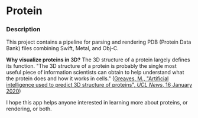 # Protein

### Description
This project contains a pipeline for parsing and rendering PDB (Protein Data Bank) files combining Swift, Metal, and Obj-C.  

**Why visualize proteins in 3D?** The 3D structure of a protein largely defines its function. "The 3D structure of a protein is 
probably the single most useful piece of information scientists can obtain to help understand what the protein does and how it 
works in cells." 
([Greaves, M., "Artificial intelligence used to predict 3D structure of proteins", *UCL News*, 16 January 2020](https://www.ucl.ac.uk/news/2020/jan/artificial-intelligence-used-predict-3d-structure-proteins#:~:text=Predicting%20the%20intricate%203D%20structure,that%20target%20this%20unique%20shape.))

I hope this app helps anyone interested in learning more about proteins, or rendering, or both. 
